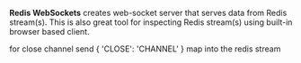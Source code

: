 **Redis WebSockets** creates web-socket server that serves data from Redis stream(s). This is also great tool for inspecting Redis stream(s) using built-in browser based client.

for close channel send { 'CLOSE': 'CHANNEL' } map into the redis stream